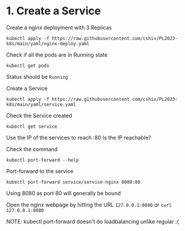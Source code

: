 # 1. Create a Service

Create a nginx deployment with 3 Replicas
```
kubectl apply -f https://raw.githubusercontent.com/cshiv/PL2023-k8s/main/yaml/nginx-deploy.yaml
```

Check if all the pods are in Running state
```
kubectl get pods
```
Status should be `Running`

Create a Service
```
kubectl apply -f https://raw.githubusercontent.com/cshiv/PL2023-k8s/main/yaml/service.yaml
```

Check the Service created
```
kubectl get service
```
Use the IP of the services to reach <IP>:80
Is the IP reachable?

Check the command
```
kubectl port-forward --help
```

Port-forward to the service
```
kubectl port-forward service/service-nginx 8080:80
```
Using 8080 as port 80 will generally be bound

Open the nginx webpage by hitting the URL `127.0.0.1:8080` or `curl 127.0.0.1:8080`

NOTE: kubectl port-forward doesn't do loadbalancing unlike regular :(